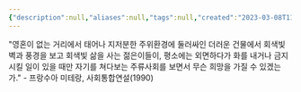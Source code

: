 ```yaml
---
{"description":null,"aliases":null,"tags":null,"created":"2023-03-08T11:14:43","updated":"2023-07-15T21:33:02","title":"프랑수아 미테랑, 사회통합연설(1990)","dg-publish":true,"permalink":"/docs/프랑수아 미테랑, 사회통합연설(1990)/","dgPassFrontmatter":true}
---
```


"영혼이 없는 거리에서 태어나 지저분한 주위환경에 둘러싸인 더러운 건물에서 회색빛 벽과 풍경을 보고 회색빛 삶을 사는 젊은이들이, 평소에는 외면하다가 화를 내거나 금지시킬 일이 있을 때만 자기를 쳐다보는 주류사회를 보면서 무슨 희망을 가질 수 있겠는가." - 프랑수아 미테랑, 사회통합연설(1990)
